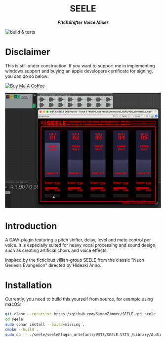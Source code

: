<h1 align="center">
SEELE
</h1>

<p align="center">
<i align="center"><b>PitchShifter Voice Mixer</b></i>
</p>

![build & tests](https://github.com/SimonZimmer/SEELE/actions/workflows/main.yml/badge.svg)


# Disclaimer
This is still under construction. If you want to support me in implementing windows support and buying an apple developers certificate for signing, you can do so below:

<a href="https://www.buymeacoffee.com/simonzimmermann" target="_blank"><img src="https://www.buymeacoffee.com/assets/img/custom_images/orange_img.png" alt="Buy Me A Coffee" style="height: 41px !important;width: 174px !important;box-shadow: 0px 3px 2px 0px rgba(190, 190, 190, 0.5) !important;-webkit-box-shadow: 0px 3px 2px 0px rgba(190, 190, 190, 0.5) !important;" ></a>

![demo](https://github.com/SimonZimmer/SEELE/blob/main/demo.gif)

# Introduction
A DAW-plugin featuring a pitch shifter, delay, level and mute control per voice.
It is especially suited for heavy vocal processing and sound design, such as creating artificial choirs and voice effects.

Inspired by the ficticious villian-group SEELE from the classic "Neon Genesis Evangelion" directed by Hideaki Anno.

# Installation
Currently, you need to build this yourself from source, for example using macOS:

```bash
git clone --recursive https://github.com/SimonZimmer/SEELE.git seele
cd seele
sudo conan install --build=missing .
cmake --build .
sudo cp -r ./seele/seelePlugin_artefacts/VST3/SEELE.VST3 /Library/Audio/Plug-Ins/VST3
```

